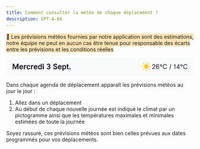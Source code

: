 ```yaml
---
title: Comment consulter la météo de chaque déplacement ?
description: SPT-A-66
---
```


<span style="background-color:moccasin;">📌 Les prévisions météos fournies par notre application sont des estimations, notre équipe ne peut en aucun cas être tenue pour responsable des écarts entre les prévisions et les conditions réelles</span>

![](./images/weather.png)

Dans chaque agenda de déplacement apparaît les prévisions météos au jour le jour :

1. Allez dans un déplacement
2. Au début de chaque nouvelle journée est indiqué le climat par un pictogramme ainsi que les températures maximales et minimales estimées de toute la journée

Soyez rassuré, ces prévisions météos sont bien celles prévues aux dates programmés pour vos déplacements.